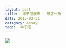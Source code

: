 ```yaml
---
layout: post
title:  丰子恺漫画 - 茶店一角
date: 2012-03-31
category: essay
tags:  丰子恺
---
```

<img src="http://a.fmfans.net/attachments/forum/201203/31/110400d4q2m1cdomcz3l8l.jpg" />
